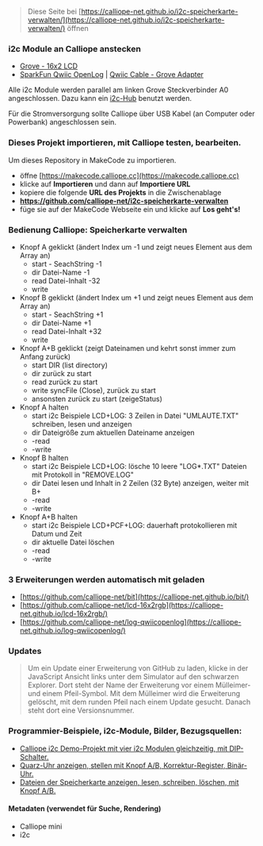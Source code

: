 
> Diese Seite bei [https://calliope-net.github.io/i2c-speicherkarte-verwalten/](https://calliope-net.github.io/i2c-speicherkarte-verwalten/) öffnen

### i2c Module an Calliope anstecken

* [Grove - 16x2 LCD](https://wiki.seeedstudio.com/Grove-16x2_LCD_Series/)
* [SparkFun Qwiic OpenLog](https://www.sparkfun.com/products/15164) | [Qwiic Cable - Grove Adapter](https://www.sparkfun.com/products/15109)

Alle i2c Module werden parallel am linken Grove Steckverbinder A0 angeschlossen. 
Dazu kann ein [i2c-Hub](https://wiki.seeedstudio.com/Grove-I2C-Hub-6Port/) benutzt werden.

Für die Stromversorgung sollte Calliope über USB Kabel (an Computer oder Powerbank) angeschlossen sein.

### Dieses Projekt importieren, mit Calliope testen, bearbeiten.

Um dieses Repository in MakeCode zu importieren.

* öffne [https://makecode.calliope.cc](https://makecode.calliope.cc)
* klicke auf **Importieren** und dann auf **Importiere URL**
* kopiere die folgende **URL des Projekts** in die Zwischenablage
* **https://github.com/calliope-net/i2c-speicherkarte-verwalten**
* füge sie auf der MakeCode Webseite ein und klicke auf **Los geht's!**

### Bedienung Calliope: Speicherkarte verwalten

* Knopf A geklickt (ändert Index um -1 und zeigt neues Element aus dem Array an)
  *    start - SeachString -1
  *    dir     Datei-Name -1
  *    read    Datei-Inhalt -32
  *    write   
* Knopf B geklickt (ändert Index um +1 und zeigt neues Element aus dem Array an)
  *    start - SeachString +1
  *    dir     Datei-Name +1
  *    read    Datei-Inhalt +32
  *    write   
* Knopf A+B geklickt (zeigt Dateinamen und kehrt sonst immer zum Anfang zurück)
  *    start   DIR (list directory)
  *    dir     zurück zu start
  *    read    zurück zu start
  *    write   syncFile (Close), zurück zu start
  *    ansonsten   zurück zu start (zeigeStatus)
* Knopf A halten
  *    start   i2c Beispiele LCD+LOG: 3 Zeilen in Datei "UMLAUTE.TXT" schreiben, lesen und anzeigen
  *    dir     Dateigröße zum aktuellen Dateiname anzeigen
  *    -read
  *    -write
* Knopf B halten
  *    start   i2c Beispiele LCD+LOG: lösche 10 leere "LOG*.TXT" Dateien mit Protokoll in "REMOVE.LOG"
  *    dir     Datei lesen und Inhalt in 2 Zeilen (32 Byte) anzeigen, weiter mit B+
  *    -read
  *    -write
* Knopf A+B halten
  *    start   i2c Beispiele LCD+PCF+LOG: dauerhaft protokollieren mit Datum und Zeit
  *    dir     aktuelle Datei löschen
  *    -read
  *    -write

### 3 Erweiterungen werden automatisch mit geladen

* [https://github.com/calliope-net/bit](https://calliope-net.github.io/bit/)
* [https://github.com/calliope-net/lcd-16x2rgb](https://calliope-net.github.io/lcd-16x2rgb/)
* [https://github.com/calliope-net/log-qwiicopenlog](https://calliope-net.github.io/log-qwiicopenlog/)

### Updates

> Um ein Update einer Erweiterung von GitHub zu laden, klicke in der JavaScript Ansicht
> links unter dem Simulator auf den schwarzen Explorer. Dort steht der Name der Erweiterung
> vor einem Mülleimer- und einem Pfeil-Symbol. Mit dem Mülleimer wird die Erweiterung gelöscht,
> mit dem runden Pfeil nach einem Update gesucht. Danach steht dort eine Versionsnummer.

### Programmier-Beispiele, i2c-Module, Bilder, Bezugsquellen:
* [Calliope i2c Demo-Projekt mit vier i2c Modulen gleichzeitig, mit DIP-Schalter.](https://calliope-net.github.io/i2c-test/)
* [Quarz-Uhr anzeigen, stellen mit Knopf A/B, Korrektur-Register, Binär-Uhr.](https://calliope-net.github.io/i2c-uhr-stellen/)
* [Dateien der Speicherkarte anzeigen, lesen, schreiben, löschen, mit Knopf A/B.](https://calliope-net.github.io/i2c-speicherkarte-verwalten/)

#### Metadaten (verwendet für Suche, Rendering)

* Calliope mini
* i2c
